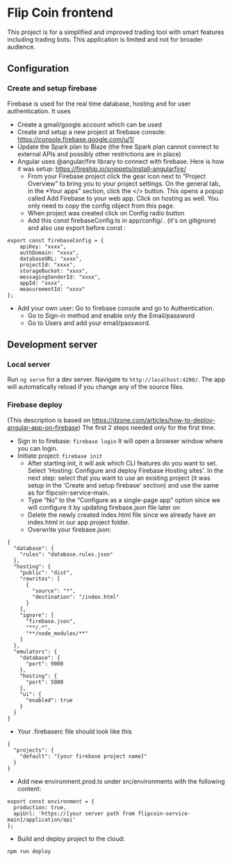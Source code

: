 # Flip Coin frontend

This project is for a simplified and improved trading tool with smart features including trading bots. This application is limited and not for broader audience. 

## Configuration
### Create and setup firebase
Firebase is used for the real time database, hosting and for user authentication. It uses 

- Create a gmail/google account which can be used
- Create and setup a new project at firebase console: https://console.firebase.google.com/u/1/
- Update the Spark plan to Blaze (the free Spark plan cannot connect to external APIs and possibly other restrictions are in place)
- Angular uses @angular/fire library to connect with firebase. Here is how it was setup: https://fireship.io/snippets/install-angularfire/
    - From your Firebase project click the gear icon next to “Project Overview” to bring you to your project settings. On the general tab, in the *Your apps” section, click the </> button. This opens a popup called Add Firebase to your web app. Click on hosting as well. You only need to copy the config object from this page.
    - When project was created click on Config radio button
    - Add this const firebaseConfig.ts in app/config/.. (it's on gitignore) and also use export before const :
```
export const firebaseConfig = {
    apiKey: "xxxx",
    authDomain: "xxxx",
    databaseURL: "xxxx",
    projectId: "xxxx",
    storageBucket: "xxxx",
    messagingSenderId: "xxxx",
    appId: "xxxx",
    measurementId: "xxxx"
};
```
- Add your own user: Go to firebase console and go to Authentication. 
  - Go to Sign-in method and enable only the Email/password
  - Go to Users and add your email/password.

## Development server

### Local server
Run `ng serve` for a dev server. Navigate to `http://localhost:4200/`. The app will automatically reload if you change any of the source files.

### Firebase deploy
(This description is based on https://dzone.com/articles/how-to-deploy-angular-app-on-firebase)
The first 2 steps needed only for the first time. 

- Sign in to firebase: ``
  firebase login
  ``
  It will open a browser window where you can login.
- Initiate project: ``
  firebase init
  ``
  - After starting init, it will ask which CLI features do you want to set. Select 'Hosting: Configure and deploy Firebase Hosting sites'. In the next step: select that 
    you want to use an existing project (it was setup in the 'Create and setup firebase' section) and use the same as for flipcoin-service-main.
  - Type “No” to the "Configure as a single-page app" option since we will configure it by updating firebase.json file later on
  - Delete the newly created index.html file since we already have an index.html in our app project folder.
  - Overwrite your firebase.json: 
```
{
  "database": {
    "rules": "database.rules.json"
  },
  "hosting": {
    "public": "dist",
    "rewrites": [
      {
        "source": "*",
        "destination": "/index.html"
      }
    ],
    "ignore": [
      "firebase.json",
      "**/.*",
      "**/node_modules/**"
    ]
  },
  "emulators": {
    "database": {
      "port": 9000
    },
    "hosting": {
      "port": 5000
    },
    "ui": {
      "enabled": true
    }
  }
}

```
  - Your .firebaserc file should look like this
```
{ 
  "projects": {
    "default": "[your firebase project name]"
  }
}

```
  - Add new environment.prod.ts under src/environments with the following content: 
```
export const environment = {
  production: true,
  apiUrl: 'https://[your server path from flipcoin-service-main]/application/api'
};
```
- Build and deploy project to the cloud: 
```
npm run deploy
```

